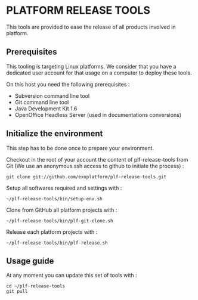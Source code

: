 PLATFORM RELEASE TOOLS
======================

This tools are provided to ease the release of all products involved in platform.

Prerequisites
-------------

This tooling is targeting Linux platforms.
We consider that you have a dedicated user account for that usage on a computer to deploy these tools.

On this host you need the following prerequisites :

* Subversion command line tool
* Git command line tool
* Java Development Kit 1.6 
* OpenOffice Headless Server (used in documentations conversions)

Initialize the environment
--------------------------

This step has to be done once to prepare your environment.

Checkout in the root of your account the content of plf-release-tools from Git (We use an anonymous ssh access to github to initiate the process) :

    git clone git://github.com/exoplatform/plf-release-tools.git

Setup all softwares required and settings with :
  
    ~/plf-release-tools/bin/setup-env.sh

Clone from GitHub all platform projects with :

    ~/plf-release-tools/bin/plf-git-clone.sh

Release each platform projects with :

    ~/plf-release-tools/bin/plf-release.sh

Usage guide
-----------

At any moment you can update this set of tools with :

    cd ~/plf-release-tools
    git pull



